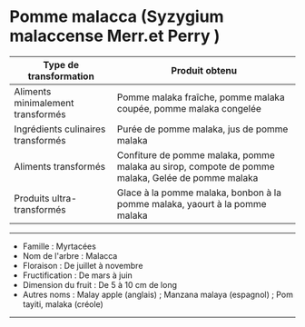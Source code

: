 # Pomme malacca (Syzygium malaccense Merr.et Perry )

| **Type de transformation**         | **Produit obtenu**                                                                               |
| ---------------------------------- | ------------------------------------------------------------------------------------------------ |
| Aliments minimalement transformés  | Pomme malaka fraîche, pomme malaka coupée, pomme malaka congelée                                 |
| Ingrédients culinaires transformés | Purée de pomme malaka, jus de pomme malaka                                                       |
| Aliments transformés               | Confiture de pomme malaka, pomme malaka au sirop, compote de pomme malaka, Gelée de pomme malaka |
| Produits ultra-transformés         | Glace à la pomme malaka, bonbon à la pomme malaka, yaourt à la pomme malaka                      |

---

- Famille : Myrtacées
- Nom de l'arbre : Malacca
- Floraison : De juillet à novembre
- Fructification : De mars à juin
- Dimension du fruit : De 5 à 10 cm de long
- Autres noms : Malay apple (anglais) ; Manzana malaya (espagnol) ; Pom tayiti, malaka (créole)

---
